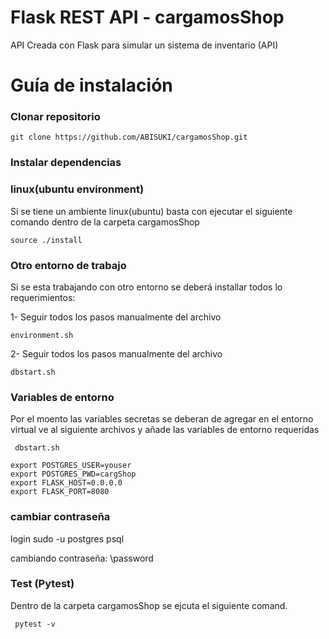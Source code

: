 # Flask REST API - cargamosShop 
API Creada con Flask para simular un sistema de inventario (API)


# Guía de instalación
### Clonar repositorio

```
git clone https://github.com/ABISUKI/cargamosShop.git
```
### Instalar dependencias

  ### linux(ubuntu environment)
  Si se tiene un ambiente linux(ubuntu) basta con ejecutar el siguiente comando 
  dentro de la carpeta cargamosShop
  ```
  source ./install
```

  ### Otro entorno de trabajo
  Si se esta trabajando con otro entorno se deberá installar todos lo requerimientos:
  
  1- Seguir todos los pasos manualmente del archivo
  ```
  environment.sh
  ```
  2- Seguir todos los pasos manualmente del archivo
  ```
  dbstart.sh
  ```

### Variables de entorno
 Por el moento las variables secretas se deberan de agregar en el entorno virtual
 ve al siguiente archivos y añade las variables de entorno requeridas

 ```
  dbstart.sh
  ```
  ```
  export POSTGRES_USER=youser
export POSTGRES_PWD=cargShop
export FLASK_HOST=0.0.0.0
export FLASK_PORT=8080

  ```
### cambiar contraseña
login
sudo -u postgres psql

cambiando contraseña:
\password

### Test (Pytest)
 Dentro de la carpeta cargamosShop se ejcuta el siguiente comand.
 ```
  pytest -v
  ```
